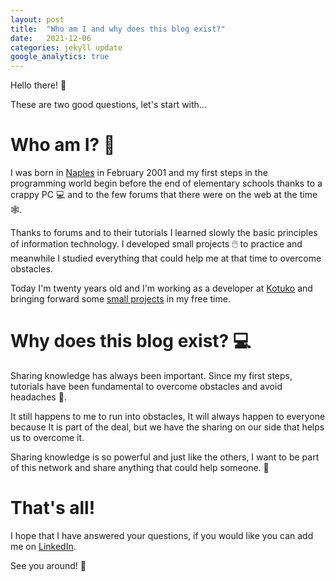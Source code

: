 ```yaml
---
layout: post
title:  "Who am I and why does this blog exist?"
date:   2021-12-06
categories: jekyll update
google_analytics: true
---
```


Hello there! :wave:

These are two good questions, let's start with...

# Who am I? :seedling:

I was born in [Naples](https://it.wikipedia.org/wiki/Napoli) in February 2001 and my first steps in the programming world begin before the end of elementary schools thanks to a crappy PC :computer: and to the few forums that there were on the web at the time :spider_web:.

Thanks to forums and to their tutorials I learned slowly the basic principles of information technology. I developed small projects :computer_mouse: to practice and meanwhile I studied everything that could help me at that time to overcome obstacles.

Today I'm twenty years old and I'm working as a developer at [Kotuko](https://www.kotuko.it/) and bringing forward some [small projects](/my-projects/) in my free time.

# Why does this blog exist? :computer:

Sharing knowledge has always been important. Since my first steps, tutorials have been fundamental to overcome obstacles and avoid headaches :face_with_head_bandage:. 

It still happens to me to run into obstacles, It will always happen to everyone because It is part of the deal, but we have the sharing on our side that helps us to overcome it.

Sharing knowledge is so powerful and just like the others, I want to be part of this network and share anything that could help someone. :butterfly:

# That's all!

I hope that I have answered your questions, if you would like you can add me on [LinkedIn](https://www.linkedin.com/in/agostinofiscale/).

See you around! :rose: